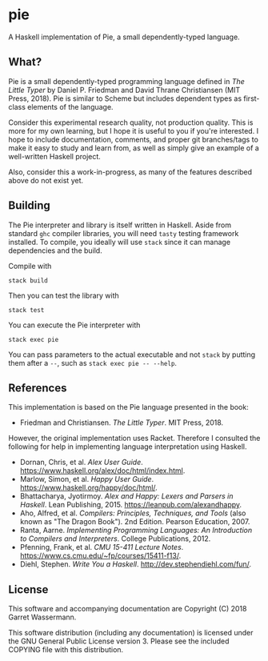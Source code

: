 pie
===

A Haskell implementation of Pie, a small dependently-typed language.

What?
-----

Pie is a small dependently-typed programming language defined in _The Little Typer_ by Daniel P. Friedman and David Thrane Christiansen (MIT Press, 2018). Pie is similar to Scheme but includes dependent types as first-class elements of the language.

Consider this experimental research quality, not production quality. This is more for my own learning, but I hope it is useful to you if you're interested. I hope to include documentation, comments, and proper git branches/tags to make it easy to study and learn from, as well as simply give an example of a well-written Haskell project.

Also, consider this a work-in-progress, as many of the features described above do not exist yet.

Building
--------

The Pie interpreter and library is itself written in Haskell. Aside from standard `ghc` compiler libraries, you will need `tasty` testing framework installed. To compile, you ideally will use `stack` since it can manage dependencies and the build.

Compile with

    stack build 

Then you can test the library with

    stack test
    
You can execute the Pie interpreter with

    stack exec pie
    
You can pass parameters to the actual executable and not `stack` by putting them after a `--`, such as `stack exec pie -- --help`.
    
References
----------

This implementation is based on the Pie language presented in the book:

* Friedman and Christiansen. _The Little Typer_. MIT Press, 2018.

However, the original implementation uses Racket. Therefore I consulted the following for help in implementing language interpretation using Haskell.

* Dornan, Chris, et al. _Alex User Guide_. <https://www.haskell.org/alex/doc/html/index.html>.
* Marlow, Simon, et al. _Happy User Guide_. <https://www.haskell.org/happy/doc/html/>.
* Bhattacharya, Jyotirmoy. _Alex and Happy: Lexers and Parsers in Haskell_. Lean Publishing, 2015. <https://leanpub.com/alexandhappy>.
* Aho, Alfred, et al. _Compilers: Principles, Techniques, and Tools_ (also known as "The Dragon Book"). 2nd Edition. Pearson Education, 2007.
* Ranta, Aarne. _Implementing Programming Languages: An Introduction to Compilers and Interpreters_. College Publications, 2012.
* Pfenning, Frank, et al. _CMU 15-411 Lecture Notes_. <https://www.cs.cmu.edu/~fp/courses/15411-f13/>.
* Diehl, Stephen. _Write You a Haskell_. <http://dev.stephendiehl.com/fun/>.

License
-------

This software and accompanying documentation are Copyright (C) 2018 Garret Wassermann.

This software distribution (including any documentation) is licensed under the GNU General Public License version 3. Please see the included COPYING file with this distribution.
